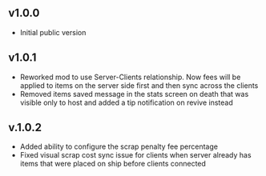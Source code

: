 ## v1.0.0
- Initial public version

## v1.0.1
- Reworked mod to use Server-Clients relationship. Now fees will be applied to items on the server side first and then sync across the clients
- Removed items saved message in the stats screen on death that was visible only to host and added a tip notification on revive instead

## v.1.0.2
- Added ability to configure the scrap penalty fee percentage
- Fixed visual scrap cost sync issue for clients when server already has items that were placed on ship before clients connected